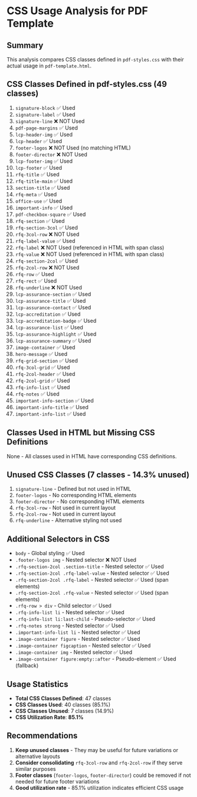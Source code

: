 # CSS Usage Analysis for PDF Template

## Summary

This analysis compares CSS classes defined in `pdf-styles.css` with their actual usage in `pdf-template.html`.

## CSS Classes Defined in pdf-styles.css (49 classes)

1. `signature-block` ✅ Used
2. `signature-label` ✅ Used
3. `signature-line` ❌ NOT Used
4. `pdf-page-margins` ✅ Used
5. `lcp-header-img` ✅ Used
6. `lcp-header` ✅ Used
7. `footer-logos` ❌ NOT Used (no matching HTML)
8. `footer-director` ❌ NOT Used
9. `lcp-footer-img` ✅ Used
10. `lcp-footer` ✅ Used
11. `rfq-title` ✅ Used
12. `rfq-title-main` ✅ Used
13. `section-title` ✅ Used
14. `rfq-meta` ✅ Used
15. `office-use` ✅ Used
16. `important-info` ✅ Used
17. `pdf-checkbox-square` ✅ Used
18. `rfq-section` ✅ Used
19. `rfq-section-3col` ✅ Used
20. `rfq-3col-row` ❌ NOT Used
21. `rfq-label-value` ✅ Used
22. `rfq-label` ❌ NOT Used (referenced in HTML with span class)
23. `rfq-value` ❌ NOT Used (referenced in HTML with span class)
24. `rfq-section-2col` ✅ Used
25. `rfq-2col-row` ❌ NOT Used
26. `rfq-row` ✅ Used
27. `rfq-rect` ✅ Used
28. `rfq-underline` ❌ NOT Used
29. `lcp-assurance-section` ✅ Used
30. `lcp-assurance-title` ✅ Used
31. `lcp-assurance-contact` ✅ Used
32. `lcp-accreditation` ✅ Used
33. `lcp-accreditation-badge` ✅ Used
34. `lcp-assurance-list` ✅ Used
35. `lcp-assurance-highlight` ✅ Used
36. `lcp-assurance-summary` ✅ Used
37. `image-container` ✅ Used
38. `hero-message` ✅ Used
39. `rfq-grid-section` ✅ Used
40. `rfq-3col-grid` ✅ Used
41. `rfq-2col-header` ✅ Used
42. `rfq-2col-grid` ✅ Used
43. `rfq-info-list` ✅ Used
44. `rfq-notes` ✅ Used
45. `important-info-section` ✅ Used
46. `important-info-title` ✅ Used
47. `important-info-list` ✅ Used

## Classes Used in HTML but Missing CSS Definitions

None - All classes used in HTML have corresponding CSS definitions.

## Unused CSS Classes (7 classes - 14.3% unused)

1. `signature-line` - Defined but not used in HTML
2. `footer-logos` - No corresponding HTML elements
3. `footer-director` - No corresponding HTML elements  
4. `rfq-3col-row` - Not used in current layout
5. `rfq-2col-row` - Not used in current layout
6. `rfq-underline` - Alternative styling not used

## Additional Selectors in CSS

- `body` - Global styling ✅ Used
- `.footer-logos img` - Nested selector ❌ NOT Used
- `.rfq-section-2col .section-title` - Nested selector ✅ Used
- `.rfq-section-2col .rfq-label-value` - Nested selector ✅ Used
- `.rfq-section-2col .rfq-label` - Nested selector ✅ Used (span elements)
- `.rfq-section-2col .rfq-value` - Nested selector ✅ Used (span elements)
- `.rfq-row > div` - Child selector ✅ Used
- `.rfq-info-list li` - Nested selector ✅ Used
- `.rfq-info-list li:last-child` - Pseudo-selector ✅ Used
- `.rfq-notes strong` - Nested selector ✅ Used
- `.important-info-list li` - Nested selector ✅ Used
- `.image-container figure` - Nested selector ✅ Used
- `.image-container figcaption` - Nested selector ✅ Used
- `.image-container img` - Nested selector ✅ Used
- `.image-container figure:empty::after` - Pseudo-element ✅ Used (fallback)

## Usage Statistics

- **Total CSS Classes Defined**: 47 classes
- **CSS Classes Used**: 40 classes (85.1%)
- **CSS Classes Unused**: 7 classes (14.9%)
- **CSS Utilization Rate**: **85.1%**

## Recommendations

1. **Keep unused classes** - They may be useful for future variations or alternative layouts
2. **Consider consolidating** `rfq-3col-row` and `rfq-2col-row` if they serve similar purposes
3. **Footer classes** (`footer-logos`, `footer-director`) could be removed if not needed for future footer variations
4. **Good utilization rate** - 85.1% utilization indicates efficient CSS usage
